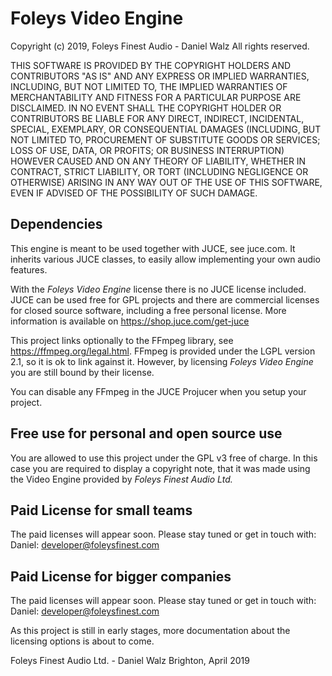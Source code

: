 Foleys Video Engine
===================

Copyright (c) 2019, Foleys Finest Audio - Daniel Walz
All rights reserved.

THIS SOFTWARE IS PROVIDED BY THE COPYRIGHT HOLDERS AND CONTRIBUTORS "AS IS" AND
ANY EXPRESS OR IMPLIED WARRANTIES, INCLUDING, BUT NOT LIMITED TO, THE IMPLIED
WARRANTIES OF MERCHANTABILITY AND FITNESS FOR A PARTICULAR PURPOSE ARE DISCLAIMED.
IN NO EVENT SHALL THE COPYRIGHT HOLDER OR CONTRIBUTORS BE LIABLE FOR ANY DIRECT,
INDIRECT, INCIDENTAL, SPECIAL, EXEMPLARY, OR CONSEQUENTIAL DAMAGES (INCLUDING,
BUT NOT LIMITED TO, PROCUREMENT OF SUBSTITUTE GOODS OR SERVICES; LOSS OF USE,
DATA, OR PROFITS; OR BUSINESS INTERRUPTION) HOWEVER CAUSED AND ON ANY THEORY OF
LIABILITY, WHETHER IN CONTRACT, STRICT LIABILITY, OR TORT (INCLUDING NEGLIGENCE
OR OTHERWISE) ARISING IN ANY WAY OUT OF THE USE OF THIS SOFTWARE, EVEN IF ADVISED
OF THE POSSIBILITY OF SUCH DAMAGE.


Dependencies
------------

This engine is meant to be used together with JUCE, see juce.com. It inherits
various JUCE classes, to easily allow implementing your own audio features.

With the _Foleys Video Engine_ license there is no JUCE license included.
JUCE can be used free for GPL projects and there are commercial licenses for
closed source software, including a free personal license. More information
is available on https://shop.juce.com/get-juce


This project links optionally to the FFmpeg library, see https://ffmpeg.org/legal.html. 
FFmpeg is provided under the LGPL version 2.1, so it is ok to link against it.
However, by licensing _Foleys Video Engine_ you are still bound by their license.

You can disable any FFmpeg in the JUCE Projucer when you setup your project.


Free use for personal and open source use
-----------------------------------------

You are allowed to use this project under the GPL v3 free of charge. In this case
you are required to display a copyright note, that it was made using the 
Video Engine provided by _Foleys Finest Audio Ltd._


Paid License for small teams
----------------------------

The paid licenses will appear soon. Please stay tuned or get in touch with:
Daniel: developer@foleysfinest.com


Paid License for bigger companies
---------------------------------

The paid licenses will appear soon. Please stay tuned or get in touch with:
Daniel: developer@foleysfinest.com



As this project is still in early stages, more documentation about the licensing options
is about to come.


Foleys Finest Audio Ltd. - Daniel Walz                        Brighton, April 2019


